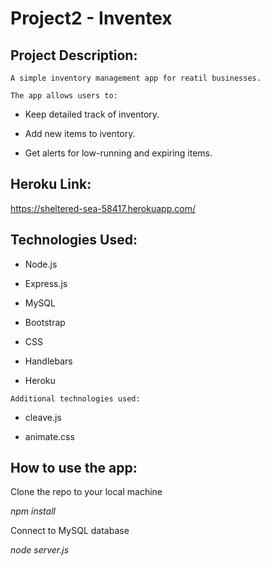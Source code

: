 # Project2 - Inventex

## Project Description:

`A simple inventory management app for reatil businesses.`

`The app allows users to:`

  * Keep detailed track of inventory.

  * Add new items to iventory.

  * Get alerts for low-running and expiring items. 
  

## Heroku Link: 
https://sheltered-sea-58417.herokuapp.com/


## Technologies Used:

* Node.js

* Express.js

* MySQL

* Bootstrap

* CSS

* Handlebars

* Heroku

`Additional technologies used:`

* cleave.js

* animate.css


## How to use the app:

Clone the repo to your local machine

*npm install*

Connect to MySQL database

*node server.js*


